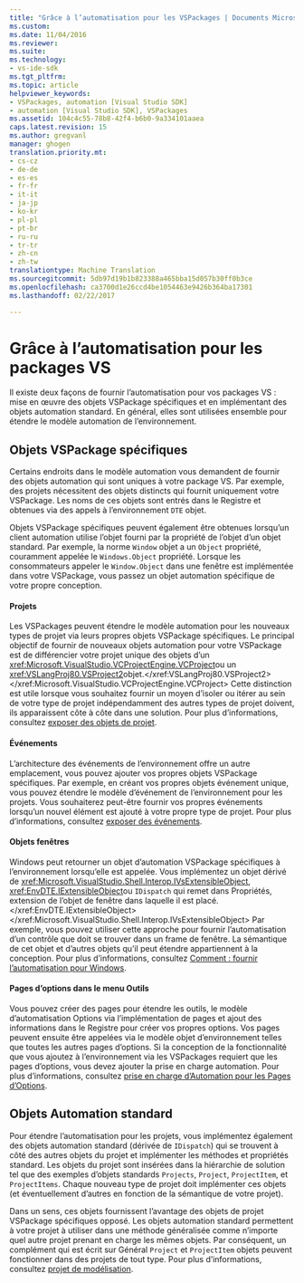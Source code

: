 ```yaml
---
title: "Grâce à l’automatisation pour les VSPackages | Documents Microsoft"
ms.custom: 
ms.date: 11/04/2016
ms.reviewer: 
ms.suite: 
ms.technology:
- vs-ide-sdk
ms.tgt_pltfrm: 
ms.topic: article
helpviewer_keywords:
- VSPackages, automation [Visual Studio SDK]
- automation [Visual Studio SDK], VSPackages
ms.assetid: 104c4c55-78b8-42f4-b6b0-9a334101aaea
caps.latest.revision: 15
ms.author: gregvanl
manager: ghogen
translation.priority.mt:
- cs-cz
- de-de
- es-es
- fr-fr
- it-it
- ja-jp
- ko-kr
- pl-pl
- pt-br
- ru-ru
- tr-tr
- zh-cn
- zh-tw
translationtype: Machine Translation
ms.sourcegitcommit: 5db97d19b1b823388a465bba15d057b30ff0b3ce
ms.openlocfilehash: ca3700d1e26ccd4be1054463e9426b364ba17301
ms.lasthandoff: 02/22/2017

---
```

# <a name="providing-automation-for-vspackages"></a>Grâce à l’automatisation pour les packages VS
Il existe deux façons de fournir l’automatisation pour vos packages VS : mise en œuvre des objets VSPackage spécifiques et en implémentant des objets automation standard. En général, elles sont utilisées ensemble pour étendre le modèle automation de l’environnement.  
  
## <a name="vspackage-specific-objects"></a>Objets VSPackage spécifiques  
 Certains endroits dans le modèle automation vous demandent de fournir des objets automation qui sont uniques à votre package VS. Par exemple, des projets nécessitent des objets distincts qui fournit uniquement votre VSPackage. Les noms de ces objets sont entrés dans le Registre et obtenues via des appels à l’environnement `DTE` objet.  
  
 Objets VSPackage spécifiques peuvent également être obtenues lorsqu’un client automation utilise l’objet fourni par la propriété de l’objet d’un objet standard. Par exemple, la norme `Window` objet a un `Object` propriété, couramment appelée le `Windows.Object` propriété. Lorsque les consommateurs appeler le `Window.Object` dans une fenêtre est implémentée dans votre VSPackage, vous passez un objet automation spécifique de votre propre conception.  
  
#### <a name="projects"></a>Projets  
 Les VSPackages peuvent étendre le modèle automation pour les nouveaux types de projet via leurs propres objets VSPackage spécifiques. Le principal objectif de fournir de nouveaux objets automation pour votre VSPackage est de différencier votre projet unique des objets d’un <xref:Microsoft.VisualStudio.VCProjectEngine.VCProject>ou un <xref:VSLangProj80.VSProject2>objet.</xref:VSLangProj80.VSProject2> </xref:Microsoft.VisualStudio.VCProjectEngine.VCProject> Cette distinction est utile lorsque vous souhaitez fournir un moyen d’isoler ou itérer au sein de votre type de projet indépendamment des autres types de projet doivent, ils apparaissent côte à côte dans une solution. Pour plus d’informations, consultez [exposer des objets de projet](../../extensibility/internals/exposing-project-objects.md).  
  
#### <a name="events"></a>Événements  
 L’architecture des événements de l’environnement offre un autre emplacement, vous pouvez ajouter vos propres objets VSPackage spécifiques. Par exemple, en créant vos propres objets événement unique, vous pouvez étendre le modèle d’événement de l’environnement pour les projets. Vous souhaiterez peut-être fournir vos propres événements lorsqu’un nouvel élément est ajouté à votre propre type de projet. Pour plus d’informations, consultez [exposer des événements](../../extensibility/internals/exposing-events-in-the-visual-studio-sdk.md).  
  
#### <a name="window-objects"></a>Objets fenêtres  
 Windows peut retourner un objet d’automation VSPackage spécifiques à l’environnement lorsqu’elle est appelée. Vous implémentez un objet dérivé de <xref:Microsoft.VisualStudio.Shell.Interop.IVsExtensibleObject>, <xref:EnvDTE.IExtensibleObject>ou `IDispatch` qui remet dans Propriétés, extension de l’objet de fenêtre dans laquelle il est placé.</xref:EnvDTE.IExtensibleObject> </xref:Microsoft.VisualStudio.Shell.Interop.IVsExtensibleObject> Par exemple, vous pouvez utiliser cette approche pour fournir l’automatisation d’un contrôle que doit se trouver dans un frame de fenêtre. La sémantique de cet objet et d’autres objets qu’il peut étendre appartiennent à la conception. Pour plus d’informations, consultez [Comment : fournir l’automatisation pour Windows](../../extensibility/internals/how-to-provide-automation-for-windows.md).  
  
#### <a name="options-pages-on-the-tools-menu"></a>Pages d’options dans le menu Outils  
 Vous pouvez créer des pages pour étendre les outils, le modèle d’automatisation Options via l’implémentation de pages et ajout des informations dans le Registre pour créer vos propres options. Vos pages peuvent ensuite être appelées via le modèle objet d’environnement telles que toutes les autres pages d’options. Si la conception de la fonctionnalité que vous ajoutez à l’environnement via les VSPackages requiert que les pages d’options, vous devez ajouter la prise en charge automation. Pour plus d’informations, consultez [prise en charge d’Automation pour les Pages d’Options](../../extensibility/internals/automation-support-for-options-pages.md).  
  
## <a name="standard-automation-objects"></a>Objets Automation standard  
 Pour étendre l’automatisation pour les projets, vous implémentez également des objets automation standard (dérivée de `IDispatch`) qui se trouvent à côté des autres objets du projet et implémenter les méthodes et propriétés standard. Les objets du projet sont insérées dans la hiérarchie de solution tel que des exemples d’objets standards `Projects`, `Project`, `ProjectItem`, et `ProjectItems`. Chaque nouveau type de projet doit implémenter ces objets (et éventuellement d’autres en fonction de la sémantique de votre projet).  
  
 Dans un sens, ces objets fournissent l’avantage des objets de projet VSPackage spécifiques opposé. Les objets automation standard permettent à votre projet à utiliser dans une méthode généralisée comme n’importe quel autre projet prenant en charge les mêmes objets. Par conséquent, un complément qui est écrit sur Général `Project` et `ProjectItem` objets peuvent fonctionner dans des projets de tout type. Pour plus d’informations, consultez [projet de modélisation](../../extensibility/internals/project-modeling.md).
